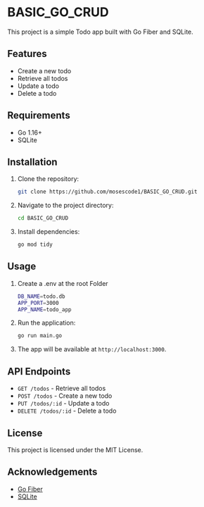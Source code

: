 # BASIC_GO_CRUD

This project is a simple Todo app built with Go Fiber and SQLite.

## Features

- Create a new todo
- Retrieve all todos
- Update a todo
- Delete a todo

## Requirements

- Go 1.16+
- SQLite

## Installation

1. Clone the repository:
   ```sh
   git clone https://github.com/mosescode1/BASIC_GO_CRUD.git
   ```
2. Navigate to the project directory:
   ```sh
   cd BASIC_GO_CRUD
   ```
3. Install dependencies:
   ```sh
   go mod tidy
   ```

## Usage

1. Create a .env at the root Folder

   ```sh
   DB_NAME=todo.db
   APP_PORT=3000
   APP_NAME=todo_app

   ```

2. Run the application:
   ```sh
   go run main.go
   ```
3. The app will be available at `http://localhost:3000`.

## API Endpoints

- `GET /todos` - Retrieve all todos
- `POST /todos` - Create a new todo
- `PUT /todos/:id` - Update a todo
- `DELETE /todos/:id` - Delete a todo

## License

This project is licensed under the MIT License.

## Acknowledgements

- [Go Fiber](https://gofiber.io/)
- [SQLite](https://www.sqlite.org/)
